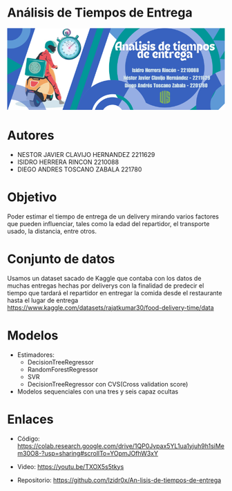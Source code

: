 # Análisis de Tiempos de Entrega

![Banner del Proyecto](/Banner%20Proyecto%20IA.png)

# Autores

* NESTOR JAVIER CLAVIJO HERNANDEZ 2211629
* ISIDRO HERRERA RINCON 2210088
* DIEGO ANDRES TOSCANO ZABALA 221780

# Objetivo

Poder estimar el tiempo de entrega de un delivery mirando varios factores que pueden influenciar, tales como la edad del repartidor, el transporte usado, la distancia, entre otros.

# Conjunto de datos

Usamos un dataset sacado de Kaggle que contaba con los datos de muchas entregas hechas por deliverys con la finalidad de predecir el tiempo que tardará el repartidor en entregar la comida desde el restaurante hasta el lugar de entrega  https://www.kaggle.com/datasets/rajatkumar30/food-delivery-time/data

# Modelos

- Estimadores:
  * DecisionTreeRegressor
  * RandomForestRegressor
  * SVR
  * DecisionTreeRegressor con CVS(Cross validation score)
- Modelos sequenciales con una tres y seis capaz ocultas


# Enlaces

* Código: https://colab.research.google.com/drive/1QP0Jvpax5YL1ua1yjuh9h1siMem30O8-?usp=sharing#scrollTo=YOpmJOfhW3xY

* Video: https://youtu.be/TXOX5s5tkys

* Repositorio: https://github.com/Izidr0x/An-lisis-de-tiempos-de-entrega
